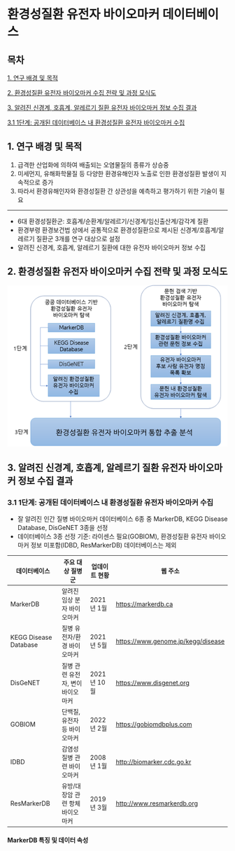 # 환경성질환 유전자 바이오마커 데이터베이스

## 목차

[1. 연구 배경 및 목적](#content1)

[2. 환경성질환 유전자 바이오마커 수집 전략 및 과정 모식도](#content2)

[3. 알려진 신경계, 호흡계, 알레르기 질환 유전자 바이오마커 정보 수집 결과](#content3)

[3.1 1단계: 공개된 데이터베이스 내 환경성질환 유전자 바이오마커 수집](#content3.1)

## 1. 연구 배경 및 목적 <a name="content1"></a>

1. 급격한 산업화에 의하여 배출되는 오염물질의 종류가 상승중
2. 미세먼지, 유해화학물질 등 다양한 환경유해인자 노출로 인한 환경성질환 발생이 지속적으로 증가
3. 따라서 환경유해인자와 환경성질환 간 상관성을 예측하고 평가하기 위한 기술이 필요
----

* 6대 환경성질환군: 호흡계/순환계/알레르기/신경계/임신출산계/감각계 질환
* 환경부령 환경보건법 상에서 공통적으로 환경성질환으로 제시된 신경계/호흡계/알레르기 질환군 3개를 연구 대상으로 설정
* 알려진 신경계, 호흡계, 알레르기 질환에 대한 유전자 바이오마커 정보 수집

## 2. 환경성질환 유전자 바이오마커 수집 전략 및 과정 모식도 <a name="content2"></a>

![](./figures/flowchart.png)

## 3. 알려진 신경계, 호흡계, 알레르기 질환 유전자 바이오마커 정보 수집 결과 <a name="content3"></a>

### 3.1 1단계: 공개된 데이터베이스 내 환경성질환 유전자 바이오마커 수집 <a name="content3.1"></a>

* 잘 알려진 인간 질병 바이오마커 데이터베이스 6종 중 MarkerDB, KEGG Disease Database, DisGeNET 3종을 선정
* 데이터베이스 3종 선정 기준: 라이센스 필요(GOBIOM), 환경성질환 유전자 바이오마커 정보 미포함(IDBD, ResMarkerDB) 데이터베이스는 제외

데이터베이스 | 주요 대상 질병군 | 업데이트 현황 | 웹 주소
---- | ---- | ---- | ----
MarkerDB | 알려진 임상 분자 바이오마커 | 2021년 1월 | https://markerdb.ca
KEGG Disease Database | 질병 유전자/환경 바이오마커 | 2021년 5월 | https://www.genome.jp/kegg/disease
DisGeNET | 질병 관련 유전자, 변이 바이오마커 | 2021년 10월 | https://www.disgenet.org
GOBIOM | 단백질, 유전자 등 바이오마커 | 2022년 2월 | https://gobiomdbplus.com
IDBD | 감염성 질병 관련 바이오마커 | 2008년 1월 | http://biomarker.cdc.go.kr
ResMarkerDB | 유방/대장암 관련 항체 바이오마커 | 2019년 3월 | http://www.resmarkerdb.org

#### MarkerDB 특징 및 데이터 속성
